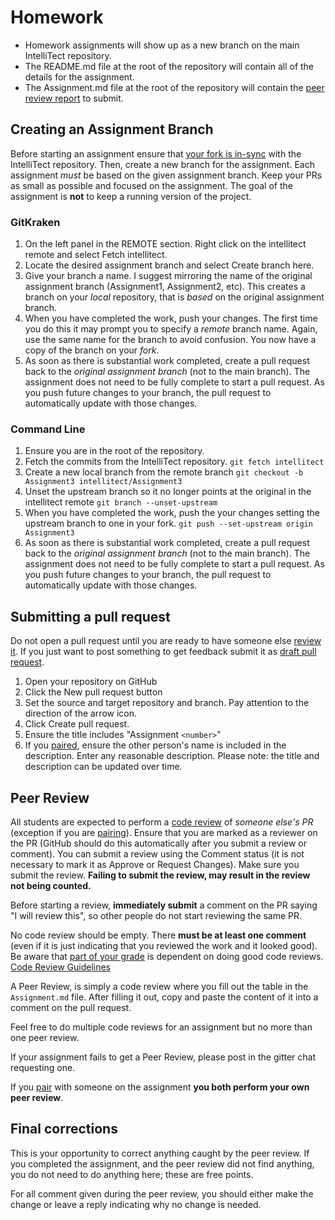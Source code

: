 # Homework

- Homework assignments will show up as a new branch on the main IntelliTect repository.
- The README.md file at the root of the repository will contain all of the details for the assignment.
- The Assignment.md file at the root of the repository will contain the [peer review report](#Peer-Review) to submit.

## Creating an Assignment Branch

Before starting an assignment ensure that [your fork is in-sync](https://help.github.com/articles/syncing-a-fork/) with the IntelliTect repository. Then, create a new branch for the assignment. Each assignment *must* be based on the given assignment branch. Keep your PRs as small as possible and focused on the assignment. The goal of the assignment is **not** to keep a running version of the project.

### GitKraken

1. On the left panel in the REMOTE section. Right click on the intellitect remote and select Fetch intellitect.
2. Locate the desired assignment branch and select Create branch here.
3. Give your branch a name. I suggest mirroring the name of the original assignment branch (Assignment1, Assignment2, etc). This creates a branch on your *local* repository, that is *based* on the original assignment branch.
4. When you have completed the work, push your changes. The first time you do this it may prompt you to specify a *remote* branch name. Again, use the same name for the branch to avoid confusion. You now have a copy of the branch on your *fork*.
5. As soon as there is substantial work completed, create a pull request back to the *original assignment branch* (not to the main branch). The assignment does not need to be fully complete to start a pull request. As you push future changes to your branch, the pull request to automatically update with those changes.
  
### Command Line

1. Ensure you are in the root of the repository.
2. Fetch the commits from the IntelliTect repository. `git fetch intellitect`
3. Create a new local branch from the remote branch `git checkout -b Assignment3 intellitect/Assignment3`
4. Unset the upstream branch so it no longer points at the original in the intellitect remote `git branch --unset-upstream`
5. When you have completed the work, push the your changes setting the upstream branch to one in your fork. `git push --set-upstream origin Assignment3`
6. As soon as there is substantial work completed, create a pull request back to the *original assignment branch* (not to the main branch). The assignment does not need to be fully complete to start a pull request. As you push future changes to your branch, the pull request to automatically update with those changes.

## Submitting a pull request

Do not open a pull request until you are ready to have someone else [review it](#peer-review). If you just want to post something to get feedback submit it as [draft pull request](https://github.blog/2019-02-14-introducing-draft-pull-requests/).

1. Open your repository on GitHub
2. Click the New pull request button
3. Set the source and target repository and branch. Pay attention to the direction of the arrow icon.
4. Click Create pull request.
5. Ensure the title includes "Assignment `<number>`"
6. If you [paired](Homework-Grading.md#Pairing), ensure the other person's name is included in the description. Enter any reasonable description. Please note: the title and description can be updated over time.

## Peer Review

All students are expected to perform a [code review](https://help.github.com/articles/about-pull-request-reviews/) of *someone else's PR* (exception if you are [pairing](Homework-Grading#Pairing)). Ensure that you are marked as a reviewer on the PR (GitHub should do this automatically after you submit a review or comment). You can submit a review using the Comment status (it is not necessary to mark it as Approve or Request Changes). Make sure you submit the review. **Failing to submit the review, may result in the review not being counted.** 

Before starting a review, **immediately submit** a comment on the PR saying "I will review this", so other people do not start reviewing the same PR. 

No code review should be empty. There **must be at least one comment** (even if it is just indicating that you reviewed the work and it looked good). Be aware that [part of your grade](Homework-Grading.md#peer-review) is dependent on doing good code reviews.
[Code Review Guidelines](https://intellitect.com/code-reviews/)

A Peer Review, is simply a code review where you fill out the table in the `Assignment.md` file. After filling it out, copy and paste the content of it into a comment on the pull request.

Feel free to do multiple code reviews for an assignment but no more than one peer review.

If your assignment fails to get a Peer Review, please post in the gitter chat requesting one.

If you [pair](Homework-Grading.md#pairing) with someone on the assignment **you both perform your own peer review**.

## Final corrections

This is your opportunity to correct anything caught by the peer review. If you completed the assignment, and the peer review did not find anything, you do not need to do anything here; these are free points.

For all comment given during the peer review, you should either make the change or leave a reply indicating why no change is needed.
